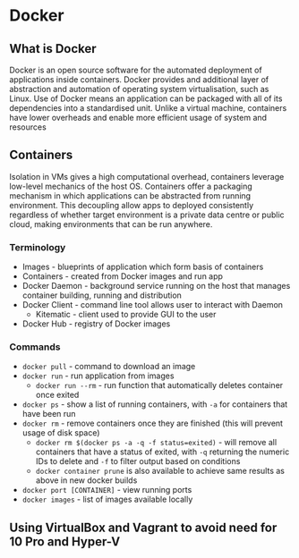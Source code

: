 # Docker

## What is Docker
Docker is an open source software for the automated deployment of applications inside containers. Docker provides and additional layer of abstraction and automation of operating system virtualisation, such as Linux. Use of Docker means an application can be packaged with all of its dependencies into a standardised unit. Unlike a virtual machine, containers have lower overheads and enable more efficient usage of system and resources

## Containers
Isolation in VMs gives a high computational overhead, containers leverage low-level mechanics of the host OS.
Containers offer a packaging mechanism in which applications can be abstracted from running environment. This decoupling allow apps to deployed consistently regardless of whether target environment is a private data centre or public cloud, making environments that can be run anywhere.

### Terminology
- Images - blueprints of application which form basis of containers
- Containers - created from Docker images and run app
- Docker Daemon - background service running on the host that manages container building, running and distribution
- Docker Client - command line tool allows user to interact with Daemon
  - Kitematic - client used to provide GUI to the user
- Docker Hub - registry of Docker images

### Commands
- ``docker pull`` - command to download an image
- ``docker run`` - run application from images
  - ``docker run --rm`` - run function that automatically deletes container once exited
- ``docker ps`` - show a list of running containers, with  ``-a`` for containers that have been run
- ``docker rm`` - remove containers once they are finished (this will prevent usage of disk space)
  - ``docker rm $(docker ps -a -q -f status=exited)`` - will remove all containers that have a status of exited, with ``-q`` returning the numeric IDs to delete and ``-f`` to filter output based on conditions
  - ``docker container prune`` is also available to achieve same results as above in new docker builds
- ``docker port [CONTAINER]`` - view running ports
- ``docker images`` - list of images available locally

## Using VirtualBox and Vagrant to avoid need for 10 Pro and Hyper-V
